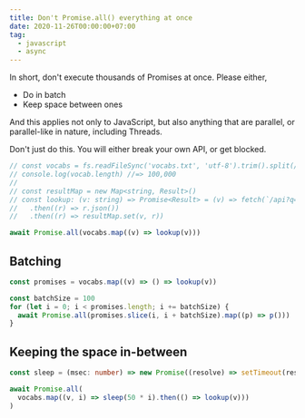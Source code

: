 ```yaml
---
title: Don't Promise.all() everything at once
date: 2020-11-26T00:00:00+07:00
tag:
  - javascript
  - async
---
```


In short, don't execute thousands of Promises at once. Please either,

- Do in batch
- Keep space between ones

And this applies not only to JavaScript, but also anything that are parallel, or parallel-like in nature, including Threads.

<!-- excerpt -->

Don't just do this. You will either break your own API, or get blocked.

```ts
// const vocabs = fs.readFileSync('vocabs.txt', 'utf-8').trim().split(/\n/g)
// console.log(vocab.length) //=> 100,000
//
// const resultMap = new Map<string, Result>()
// const lookup: (v: string) => Promise<Result> = (v) => fetch(`/api?q=${encodeURIComponent(v)}`)
//   .then((r) => r.json())
//   .then((r) => resultMap.set(v, r))

await Promise.all(vocabs.map((v) => lookup(v)))
```

## Batching

```ts
const promises = vocabs.map((v) => () => lookup(v))

const batchSize = 100
for (let i = 0; i < promises.length; i += batchSize) {
  await Promise.all(promises.slice(i, i + batchSize).map((p) => p()))
}
```

## Keeping the space in-between

```ts
const sleep = (msec: number) => new Promise((resolve) => setTimeout(resolve, msec))

await Promise.all(
  vocabs.map((v, i) => sleep(50 * i).then(() => lookup(v)))
)
```
